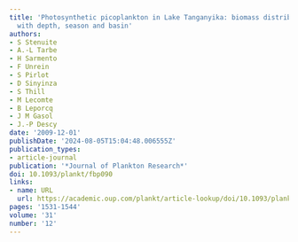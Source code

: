 ```yaml
---
title: 'Photosynthetic picoplankton in Lake Tanganyika: biomass distribution patterns
  with depth, season and basin'
authors:
- S Stenuite
- A.-L Tarbe
- H Sarmento
- F Unrein
- S Pirlot
- D Sinyinza
- S Thill
- M Lecomte
- B Leporcq
- J M Gasol
- J.-P Descy
date: '2009-12-01'
publishDate: '2024-08-05T15:04:48.006555Z'
publication_types:
- article-journal
publication: '*Journal of Plankton Research*'
doi: 10.1093/plankt/fbp090
links:
- name: URL
  url: https://academic.oup.com/plankt/article-lookup/doi/10.1093/plankt/fbp090
pages: '1531-1544'
volume: '31'
number: '12'
---
```

